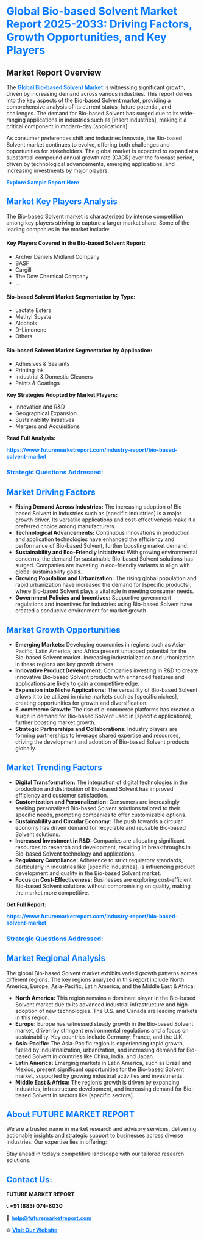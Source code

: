 <h1 style="color: #007BFF;">Global Bio-based Solvent Market Report 2025-2033: Driving Factors, Growth Opportunities, and Key Players</h1>

<section id="overview">
<h2>Market Report Overview</h2>
<p>The <a href="https://www.futuremarketreport.com/industry-report/bio-based-solvent-market" style="color: #007BFF; text-decoration: none;"><strong>Global Bio-based Solvent Market</strong></a> is witnessing significant growth, driven by increasing demand across various industries. This report delves into the key aspects of the Bio-based Solvent market, providing a comprehensive analysis of its current status, future potential, and challenges. The demand for Bio-based Solvent has surged due to its wide-ranging applications in industries such as [insert industries], making it a critical component in modern-day [applications].</p>
<p>As consumer preferences shift and industries innovate, the Bio-based Solvent market continues to evolve, offering both challenges and opportunities for stakeholders. The global market is expected to expand at a substantial compound annual growth rate (CAGR) over the forecast period, driven by technological advancements, emerging applications, and increasing investments by major players.</p>
</section>

<section id="overview">
<p><a href="https://www.futuremarketreport.com/request-sample/reportId=106358" style="color: #007BFF; text-decoration: none;"><strong>Explore Sample Report Here</strong></a></p>
</section>

<section id="key-players">
<h2 style="color: #007BFF;">Market Key Players Analysis</h2>
<p>The Bio-based Solvent market is characterized by intense competition among key players striving to capture a larger market share. Some of the leading companies in the market include:</p>
<h4>Key Players Covered in the Bio-based Solvent Report:</h4>
<ul><li>Archer Daniels Midland Company</li><li>BASF</li><li>Cargill</li><li>The Dow Chemical Company</li><li>...</li></ul>
<h4>Bio-based Solvent Market Segmentation by Type:</h4>
<ul><li>Lactate Esters</li><li>Methyl Soyate</li><li>Alcohols</li><li>D-Limonene</li><li>Others</li></ul>

<h4>Bio-based Solvent Market Segmentation by Application:</h4>
<ul><li>Adhesives &amp; Sealants</li><li>Printing Ink</li><li>Industrial &amp; Domestic Cleaners</li><li>Paints &amp; Coatings</li></ul>
<p><strong>Key Strategies Adopted by Market Players:</strong></p>
<ul>
<li>Innovation and R&D</li>
<li>Geographical Expansion</li>
<li>Sustainability Initiatives</li>
<li>Mergers and Acquisitions</li>
</ul>
</section>

<section>
<p><strong>Read Full Analysis: </strong></p><a href="https://www.futuremarketreport.com/industry-report/bio-based-solvent-market" style="color: #007BFF; text-decoration: none;"><strong>https://www.futuremarketreport.com/industry-report/bio-based-solvent-market</strong></a>
<h3 style="color: #007BFF;">Strategic Questions Addressed:</h3>
</section>

<section id="driving-factors">
<h2 style="color: #007BFF;">Market Driving Factors</h2>
<ul>
<li><strong>Rising Demand Across Industries:</strong> The increasing adoption of Bio-based Solvent in industries such as [specific industries] is a major growth driver. Its versatile applications and cost-effectiveness make it a preferred choice among manufacturers.</li>
<li><strong>Technological Advancements:</strong> Continuous innovations in production and application technologies have enhanced the efficiency and performance of Bio-based Solvent, further boosting market demand.</li>
<li><strong>Sustainability and Eco-Friendly Initiatives:</strong> With growing environmental concerns, the demand for sustainable Bio-based Solvent solutions has surged. Companies are investing in eco-friendly variants to align with global sustainability goals.</li>
<li><strong>Growing Population and Urbanization:</strong> The rising global population and rapid urbanization have increased the demand for [specific products], where Bio-based Solvent plays a vital role in meeting consumer needs.</li>
<li><strong>Government Policies and Incentives:</strong> Supportive government regulations and incentives for industries using Bio-based Solvent have created a conducive environment for market growth.</li>
</ul>
</section>

<section id="growth-opportunities">
<h2 style="color: #007BFF;">Market Growth Opportunities</h2>
<ul>
<li><strong>Emerging Markets:</strong> Developing economies in regions such as Asia-Pacific, Latin America, and Africa present untapped potential for the Bio-based Solvent market. Increasing industrialization and urbanization in these regions are key growth drivers.</li>
<li><strong>Innovative Product Development:</strong> Companies investing in R&D to create innovative Bio-based Solvent products with enhanced features and applications are likely to gain a competitive edge.</li>
<li><strong>Expansion into Niche Applications:</strong> The versatility of Bio-based Solvent allows it to be utilized in niche markets such as [specific niches], creating opportunities for growth and diversification.</li>
<li><strong>E-commerce Growth:</strong> The rise of e-commerce platforms has created a surge in demand for Bio-based Solvent used in [specific applications], further boosting market growth.</li>
<li><strong>Strategic Partnerships and Collaborations:</strong> Industry players are forming partnerships to leverage shared expertise and resources, driving the development and adoption of Bio-based Solvent products globally.</li>
</ul>
</section>

<section id="trending-factors">
<h2 style="color: #007BFF;">Market Trending Factors</h2>
<ul>
<li><strong>Digital Transformation:</strong> The integration of digital technologies in the production and distribution of Bio-based Solvent has improved efficiency and customer satisfaction.</li>
<li><strong>Customization and Personalization:</strong> Consumers are increasingly seeking personalized Bio-based Solvent solutions tailored to their specific needs, prompting companies to offer customizable options.</li>
<li><strong>Sustainability and Circular Economy:</strong> The push towards a circular economy has driven demand for recyclable and reusable Bio-based Solvent solutions.</li>
<li><strong>Increased Investment in R&D:</strong> Companies are allocating significant resources to research and development, resulting in breakthroughs in Bio-based Solvent technology and applications.</li>
<li><strong>Regulatory Compliance:</strong> Adherence to strict regulatory standards, particularly in industries like [specific industries], is influencing product development and quality in the Bio-based Solvent market.</li>
<li><strong>Focus on Cost-Effectiveness:</strong> Businesses are exploring cost-efficient Bio-based Solvent solutions without compromising on quality, making the market more competitive.</li>
</ul>
</section>

<section>
<p><strong>Get Full Report: </strong></p><a href="https://www.futuremarketreport.com/industry-report/bio-based-solvent-market" style="color: #007BFF; text-decoration: none;"><strong>https://www.futuremarketreport.com/industry-report/bio-based-solvent-market</strong></a>
<h3 style="color: #007BFF;">Strategic Questions Addressed:</h3>
</section>


<section id="regional-analysis">
<h2 style="color: #007BFF;">Market Regional Analysis</h2>
<p>The global Bio-based Solvent market exhibits varied growth patterns across different regions. The key regions analyzed in this report include North America, Europe, Asia-Pacific, Latin America, and the Middle East & Africa:</p>
<ul>
<li><strong>North America:</strong> This region remains a dominant player in the Bio-based Solvent market due to its advanced industrial infrastructure and high adoption of new technologies. The U.S. and Canada are leading markets in this region.</li>
<li><strong>Europe:</strong> Europe has witnessed steady growth in the Bio-based Solvent market, driven by stringent environmental regulations and a focus on sustainability. Key countries include Germany, France, and the U.K.</li>
<li><strong>Asia-Pacific:</strong> The Asia-Pacific region is experiencing rapid growth, fueled by industrialization, urbanization, and increasing demand for Bio-based Solvent in countries like China, India, and Japan.</li>
<li><strong>Latin America:</strong> Emerging markets in Latin America, such as Brazil and Mexico, present significant opportunities for the Bio-based Solvent market, supported by growing industrial activities and investments.</li>
<li><strong>Middle East & Africa:</strong> The region’s growth is driven by expanding industries, infrastructure development, and increasing demand for Bio-based Solvent in sectors like [specific sectors].</li>
</ul>
</section>

<footer>
<h2 style="color: #007BFF;">About FUTURE MARKET REPORT</h2>
<p>We are a trusted name in market research and advisory services, delivering actionable insights and strategic support to businesses across diverse industries. Our expertise lies in offering:</p>

<p>Stay ahead in today’s competitive landscape with our tailored research solutions.</p>

<h2 style="color: #007BFF;">Contact Us:</h2>
<p><strong>FUTURE MARKET REPORT</strong></p>
<p>📞 <strong>+91 (883) 074-8030</strong></p>
<p>📧 <strong><a href="mailto:help@futuremarketreport.com" style="color: #007BFF;">help@futuremarketreport.com</a></strong></p>
<p>🌐 <strong><a href="https://www.futuremarketreport.com/" style="color: #007BFF;">Visit Our Website</a></strong></p>
</footer>